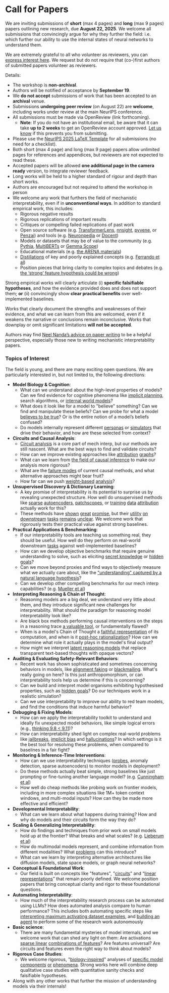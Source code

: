 # Call for Papers
We are inviting submissions of **short** (max 4 pages) and **long** (max 9 pages) papers outlining new research, due **August 22, 2025**. We welcome all submissions that convincingly argue for why they further the field: i.e. which further our ability to use the internal states of neural networks to understand them. 

We are extremely grateful to all who volunteer as reviewers, you can [express interest here](https://www.google.com/url?q=https://docs.google.com/forms/d/e/1FAIpQLSdiw1SJllzoTz_nqzDTzTOGb9DV3W_truQyh-WvYj_QGIi7Mg/viewform?usp%3Ddialog&sa=D&source=editors&ust=1753607352035476&usg=AOvVaw3f25gCRCQGR-vXRJgzm_45). We request but do not require that (co-)first authors of submitted papers volunteer as reviewers. 

Details: 
* The workshop is **non-archival**.
* Authors will be notified of acceptance by **September 19**.
* We **do not accept** submissions of work that has been accepted to an **archival** venue.
* Submissions **undergoing peer review** (on August 22) are **welcome**, including works under review at the main NeurIPS conference.
* All submissions must be made via OpenReview (link forthcoming).
  * **Note**: If you do not have an institutional email, be aware that it can take **up to 2 weeks** to get an OpenReview account approved. [Let us know](mailto:neurips2025@mechinterpworkshop.com) if this prevents you from submitting.
* Please use the [NeurIPS 2025 LaTeX Template](https://www.google.com/url?q=https://media.neurips.cc/Conferences/NeurIPS2025/Styles.zip&sa=D&source=editors&ust=1753607352038605&usg=AOvVaw1hJa7Cl5OSygPjVibeotZe) for all submissions (no need for a checklist).
* Both short (max 4 page) and long (max 9 page) papers allow unlimited pages for references and appendices, but reviewers are not expected to read these.
* Accepted papers will be allowed **one additional page in the camera ready** version, to integrate reviewer feedback.
* Long works will be held to a higher standard of rigour and depth than short works.
* Authors are encouraged but not required to attend the workshop in person
* We welcome any work that furthers the field of mechanistic interpretability, even if in **unconventional ways**. In addition to standard empirical work, this includes:
  * Rigorous negative results
  * Rigorous replications of important results
  * Critiques or compelling failed replications of past work
  * Open source software (e.g. [TransformerLens](https://www.google.com/url?q=https://github.com/neelnanda-io/TransformerLens&sa=D&source=editors&ust=1753607352041218&usg=AOvVaw0Fgc2MpG99rC14YChBDeVh), [nnsight](https://www.google.com/url?q=https://github.com/ndif-team/nnsight&sa=D&source=editors&ust=1753607352041513&usg=AOvVaw06YWAc6-xdnCch085T5VnQ), [pyvene](https://www.google.com/url?q=https://github.com/stanfordnlp/pyvene/tree/main/pyvene/models/mlp&sa=D&source=editors&ust=1753607352041775&usg=AOvVaw1lbnSlAKIDjCb8bX5YEmjO), or [Penzai](https://www.google.com/url?q=https://github.com/google-deepmind/penzai&sa=D&source=editors&ust=1753607352042064&usg=AOvVaw2RvV_Mo154Hy4eoJxptr2S)) and tools (e.g. [Neuronpedia](https://www.google.com/url?q=http://neuronpedia.org&sa=D&source=editors&ust=1753607352042316&usg=AOvVaw1xBk2J1mvcI63lRrGDM95p) or [Docent](https://www.google.com/url?q=https://transluce.org/introducing-docent&sa=D&source=editors&ust=1753607352042546&usg=AOvVaw1ilcFTarp3Y1VT5Wx5nhkc))
  * Models or datasets that may be of value to the community (e.g. [Pythia](https://www.google.com/url?q=https://arxiv.org/abs/2304.01373&sa=D&source=editors&ust=1753607352042930&usg=AOvVaw10-yX8h6iaHzTUPRBvQ6XB), [MultiBERTs](https://www.google.com/url?q=https://arxiv.org/abs/2106.16163&sa=D&source=editors&ust=1753607352043143&usg=AOvVaw29sDBVsDxw-09lXeWKyTwX) or [Gemma Scope](https://www.google.com/url?q=https://arxiv.org/abs/2408.05147&sa=D&source=editors&ust=1753607352043361&usg=AOvVaw0CVRs0f6FV-YyrS6vMu7jm))
  * Educational materials (e.g. [the ARENA materials](https://www.google.com/url?q=https://arena3-chapter1-transformer-interp.streamlit.app/&sa=D&source=editors&ust=1753607352043756&usg=AOvVaw3FaNQqSdeomkfl6o7_iPZm))
  * [Distillations](https://www.google.com/url?q=https://distill.pub/2017/research-debt/&sa=D&source=editors&ust=1753607352044144&usg=AOvVaw3yvNWJozuwWgFZnF7P9GId) of key and poorly explained concepts (e.g. [Ferrando et al](https://www.google.com/url?q=https://arxiv.org/abs/2405.00208&sa=D&source=editors&ust=1753607352044570&usg=AOvVaw3_mmyqySZljPAKxCtJp6FH))
  * Position pieces that bring clarity to complex topics and debates (e.g. [the ‘strong’ feature hypothesis could be wrong](https://www.google.com/url?q=https://www.alignmentforum.org/posts/tojtPCCRpKLSHBdpn/the-strong-feature-hypothesis-could-be-wrong&sa=D&source=editors&ust=1753607352045308&usg=AOvVaw0JYqO9eSN-owjYqLrHjtVe))

Strong empirical works will clearly articulate (i) **specific falsifiable hypotheses**, and how the evidence provided does and does not support them; **or** (ii) convincingly show **clear practical benefits** over well-implemented baselines. 

Works that clearly document the strengths and weaknesses of their evidence, and what we can learn from this are welcomed, even if it weakens the narrative or conclusions remain inconclusive. Works that downplay or omit significant limitations **will not be accepted**. 

Authors may find [Neel Nanda’s advice on paper writing](https://www.google.com/url?q=https://www.alignmentforum.org/posts/eJGptPbbFPZGLpjsp/highly-opinionated-advice-on-how-to-write-ml-papers&sa=D&source=editors&ust=1753607352047874&usg=AOvVaw2G5Cx54IS92HXmTBzO-SDF) to be a helpful perspective, especially those new to writing mechanistic interpretability papers. 
### Topics of Interest
The field is young, and there are many exciting open questions. We are particularly interested in, but not limited to, the following directions: 
* **Model Biology & Cognition**:
  * What can we understand about the high-level properties of models? Can we find evidence for cognitive phenomena like [implicit planning](https://www.google.com/url?q=https://transformer-circuits.pub/2025/attribution-graphs/biology.html%23dives-poems&sa=D&source=editors&ust=1753607352049951&usg=AOvVaw0QVhKpCiLdvJqNKWoZyZ0T), search algorithms, or [internal world models](https://www.google.com/url?q=https://arxiv.org/abs/2210.13382&sa=D&source=editors&ust=1753607352050496&usg=AOvVaw33Oz2BgU378eQwn8A_tSvu)?
  * What does it look like for a model to "believe" something? Can we find and manipulate these beliefs? Can we probe for what a model [believes to be true](https://www.google.com/url?q=https://arxiv.org/abs/2310.06824&sa=D&source=editors&ust=1753607352051234&usg=AOvVaw2XK9IQwLEka5AfllcHJWYv)? Or is the entire notion of a model’s beliefs confused?
  * Do models internally represent different [personas](https://www.google.com/url?q=https://arxiv.org/abs/2406.12094&sa=D&source=editors&ust=1753607352051868&usg=AOvVaw0coKgPyIUJ4LhKNDS8MzL1) or [simulators](https://www.google.com/url?q=https://www.nature.com/articles/s41586-023-06647-8&sa=D&source=editors&ust=1753607352052173&usg=AOvVaw3r4pImIOveqAiCEMfoYFD1) that drive their behavior, and how are these selected from context?
* **Circuits and Causal Analysis**:
  * [Circuit analysis](https://www.google.com/url?q=https://distill.pub/2020/circuits/zoom-in/&sa=D&source=editors&ust=1753607352052796&usg=AOvVaw3zIeBNafUvzbRUF963pW9k) is a core part of mech interp, but our methods are still nascent. What are the best ways to find and validate circuits?
  * How can we improve existing approaches like [attribution](https://www.google.com/url?q=https://arxiv.org/abs/2406.11944&sa=D&source=editors&ust=1753607352053577&usg=AOvVaw37RVGVpN3uFYd6a6q1LrJz) [graphs](https://www.google.com/url?q=https://transformer-circuits.pub/2025/attribution-graphs/methods.html&sa=D&source=editors&ust=1753607352053849&usg=AOvVaw3FsbyA4Yel7pXqJhBwt3BA)?
  * What can we learn from [the field of causal inference](https://www.google.com/url?q=https://arxiv.org/abs/2407.04690&sa=D&source=editors&ust=1753607352054321&usg=AOvVaw1CKD6TGA5NC2qjEArMrQbC) to make our analysis more rigorous?
  * What are the [failure modes](https://www.google.com/url?q=https://arxiv.org/abs/2307.15771&sa=D&source=editors&ust=1753607352054822&usg=AOvVaw209g-k1sgD3nRiQwImJ6Ko) of current causal methods, and what alternative approaches might bear fruit?
  * How far can we push [weight-based](https://www.google.com/url?q=https://arxiv.org/abs/2301.05217&sa=D&source=editors&ust=1753607352055450&usg=AOvVaw1Crs5p_nZtfh5HvwoEui3f) [analysis](https://www.google.com/url?q=https://arxiv.org/abs/2410.08417&sa=D&source=editors&ust=1753607352055717&usg=AOvVaw1htmUDPNqArIFcN6u7dpBf)?
* **Unsupervised Discovery & Dictionary Learning**:
  * A key promise of interpretability is its potential to surprise us by revealing unexpected structure. How well do unsupervised methods like [sparse](https://www.google.com/url?q=https://arxiv.org/abs/2103.15949&sa=D&source=editors&ust=1753607352056797&usg=AOvVaw1Egx0bKQi_VPXg7ue73dEB) [autoencoders](https://www.google.com/url?q=https://transformer-circuits.pub/2023/monosemantic-features&sa=D&source=editors&ust=1753607352057131&usg=AOvVaw3AudjxtlZmJQqlt909uihp), [patch](https://www.google.com/url?q=https://arxiv.org/abs/2401.06102&sa=D&source=editors&ust=1753607352057386&usg=AOvVaw2NkD_n5ALhcKtmNKUK52hJ)[scopes](https://www.google.com/url?q=https://arxiv.org/abs/2403.10949v2&sa=D&source=editors&ust=1753607352057580&usg=AOvVaw3R-geNFPW-RiPD4E5p2Hyn), or [training](https://www.google.com/url?q=https://proceedings.mlr.press/v70/koh17a?ref%3Dhttps://githubhelp.com&sa=D&source=editors&ust=1753607352057820&usg=AOvVaw3JQJ6p0t1JOwNrFE4a-c7x) [data](https://www.google.com/url?q=https://arxiv.org/abs/2308.03296&sa=D&source=editors&ust=1753607352058044&usg=AOvVaw2R8wc5mPH49LjQ1z8ibQjU) [attribution](https://www.google.com/url?q=https://arxiv.org/abs/2205.11482&sa=D&source=editors&ust=1753607352058273&usg=AOvVaw2SdK-RU6bFjSgL5A5I5J8A) actually work for this?
  * These methods have [shown](https://www.google.com/url?q=https://transformer-circuits.pub/2024/scaling-monosemanticity/index.html&sa=D&source=editors&ust=1753607352058655&usg=AOvVaw1GphvbDUHy2o5kaAqtzgQz) [great](https://www.google.com/url?q=https://transformer-circuits.pub/2025/attribution-graphs/biology.html&sa=D&source=editors&ust=1753607352058893&usg=AOvVaw1NGTA00yaQb8nMI3ftyfqJ) [promise](https://www.google.com/url?q=https://arxiv.org/abs/2503.10965&sa=D&source=editors&ust=1753607352059094&usg=AOvVaw2aCYfq4DSTRyqx88NzsXvp), but their [utility](https://www.google.com/url?q=https://arxiv.org/abs/2502.16681&sa=D&source=editors&ust=1753607352059327&usg=AOvVaw1BwiQkwt4qnmWHWvKqkvGZ) [on](https://www.google.com/url?q=https://www.tilderesearch.com/blog/sieve&sa=D&source=editors&ust=1753607352059529&usg=AOvVaw35jKbO50Wo88jwFwzqKVC9) [downstream](https://www.google.com/url?q=https://arxiv.org/abs/2501.17148&sa=D&source=editors&ust=1753607352059753&usg=AOvVaw3LbUSdrduQxjKsdjEBM3EH) [tasks](https://www.google.com/url?q=https://transformer-circuits.pub/2024/features-as-classifiers/index.html&sa=D&source=editors&ust=1753607352060145&usg=AOvVaw2zWcNAb9SQrZMGID2GsqLf) [remains](https://www.google.com/url?q=https://arxiv.org/abs/2502.04382&sa=D&source=editors&ust=1753607352060359&usg=AOvVaw1WkXwVUiAKcAr-JkaLDRNo) [unclear](https://www.google.com/url?q=https://www.alignmentforum.org/posts/4uXCAJNuPKtKBsi28/negative-results-for-saes-on-downstream-tasks&sa=D&source=editors&ust=1753607352060626&usg=AOvVaw31uoAvRi7XaaYeCZu__K0q). We welcome work that rigorously tests their practical value against strong baselines.
* **Practical Applications & Benchmarking**:
  * If our interpretability tools are teaching us something real, they should be useful. How well do they perform on real-world downstream [tasks](https://www.google.com/url?q=https://www.lesswrong.com/posts/wGRnzCFcowRCrpX4Y/downstream-applications-as-validation-of-interpretability&sa=D&source=editors&ust=1753607352061549&usg=AOvVaw1Jc8QixUfV5USV3lVSPvV5) against well-implemented baselines?
  * How can we develop objective benchmarks that require genuine understanding to solve, such as eliciting [secret knowledge](https://www.google.com/url?q=https://arxiv.org/abs/2505.14352&sa=D&source=editors&ust=1753607352062046&usg=AOvVaw0t4-9O-RZhQa6SeY_uGirO) or [hidden goals](https://www.google.com/url?q=https://arxiv.org/abs/2503.10965&sa=D&source=editors&ust=1753607352062272&usg=AOvVaw1ViH9i_rW_RTmpvqVs-XV8)?
  * Can we move beyond proxies and find ways to objectively measure what we actually care about, like the ["understanding" captured by a natural language hypothesis](https://www.google.com/url?q=https://arxiv.org/abs/2502.04382&sa=D&source=editors&ust=1753607352062771&usg=AOvVaw0S2FEWA94lvBbTy0kjQeoK)?
  * Can we develop other compelling benchmarks for our mech interp capabilities? (e.g. [Mueller et al](https://www.google.com/url?q=https://arxiv.org/abs/2504.13151&sa=D&source=editors&ust=1753607352063171&usg=AOvVaw0bxuNvVHLeecNn87fndY_S))
* **Interpreting Reasoning & Chain of Thought**:
  * Reasoning models are a big deal, we understand very little about them, and they introduce significant new challenges for interpretability. What should the paradigm for reasoning model interpretability look like?
  * Are black box methods performing causal interventions on the steps in a reasoning trace [a valuable tool](https://www.google.com/url?q=https://arxiv.org/abs/2506.19143&sa=D&source=editors&ust=1753607352064234&usg=AOvVaw03UjQWChjH11lNeZ2XljTy), or fundamentally flawed?
  * When is a model's Chain of Thought a [faithful representation](https://www.google.com/url?q=https://arxiv.org/abs/2305.04388&sa=D&source=editors&ust=1753607352064684&usg=AOvVaw1SycdMzIYwGQ-slIi6qJAb) of its computation, and when is it [post-hoc rationalization](https://www.google.com/url?q=https://arxiv.org/abs/2503.08679&sa=D&source=editors&ust=1753607352065048&usg=AOvVaw1peHwNOjqZiZ0bse3Qakex)? How can we determine what role it actually plays in the model's final output?
  * How might we interpret [latent reasoning models](https://www.google.com/url?q=https://arxiv.org/abs/2412.06769&sa=D&source=editors&ust=1753607352065545&usg=AOvVaw1LQboLAZFjlhrAkJ6jWuID) that replace transparent text-based thoughts with opaque vectors?
* **Auditing & Evaluating Safety-Relevant Behaviors**:
  * Recent work has shown sophisticated and sometimes concerning behaviors in models, like [alignment faking](https://www.google.com/url?q=https://arxiv.org/abs/2412.14093&sa=D&source=editors&ust=1753607352066364&usg=AOvVaw0x2FbDIXXz_4EWEnWXLNSm) or [blackmailing](https://www.google.com/url?q=https://www.anthropic.com/research/agentic-misalignment&sa=D&source=editors&ust=1753607352066657&usg=AOvVaw2bRkxhOZvlbbK9WTqRoAiC). What's really going on here? Is this just anthropomorphism, or can interpretability tools help us determine if this is concerning?
  * Can we build and interpret model organisms exhibiting hypothesised properties, such as [hidden goals](https://www.google.com/url?q=https://arxiv.org/abs/2503.10965&sa=D&source=editors&ust=1753607352067324&usg=AOvVaw2gFNzJyCQGcqZC0b60GhRr)? Do our techniques work in a realistic simulation?
  * Can we use interpretability to improve our ability to red team models, and find the conditions that induce harmful behavior?
* **Debugging & Fixing Models**:
  * How can we apply the interpretability toolkit to understand and ideally fix unexpected model behaviors, like simple logical errors (e.g., [thinking 9.8 < 9.11](https://www.google.com/url?q=https://transluce.org/observability-interface&sa=D&source=editors&ust=1753607352068392&usg=AOvVaw2a1Ls9k9GpiErivkBPXIES))?
  * How can interpretability shed light on complex real-world problems like [jailbreaks](https://www.google.com/url?q=https://transformer-circuits.pub/2025/attribution-graphs/biology.html%23dives-jailbreak&sa=D&source=editors&ust=1753607352069025&usg=AOvVaw12rZOpSNeGe4Gis7wrloM2), [implicit bias](https://www.google.com/url?q=https://arxiv.org/abs/2506.10922&sa=D&source=editors&ust=1753607352069364&usg=AOvVaw2jQRodB5zAy-pOnG2IcdPS) and [hallucinations](https://www.google.com/url?q=https://arxiv.org/abs/2411.14257&sa=D&source=editors&ust=1753607352069671&usg=AOvVaw0JAfJb7SSOh-UofoH3U8C2)? In which settings is it the best tool for resolving these problems, when compared to baselines in a fair fight?
* **Monitoring & Inference-Time Interventions**:
  * How can we use interpretability techniques ([probes](https://www.google.com/url?q=https://arxiv.org/abs/2102.12452&sa=D&source=editors&ust=1753607352070674&usg=AOvVaw3U8-pGfj9nPGg49Kv7pBIm), anomaly detection, sparse autoencoders) to monitor models in deployment?
  * Do these methods actually beat simple, strong baselines like just prompting or fine-tuning another language model? (e.g. [Cunningham et al](https://www.google.com/url?q=https://alignment.anthropic.com/2025/cheap-monitors/&sa=D&source=editors&ust=1753607352071572&usg=AOvVaw0LzIhD7WawEB7n4TMgwvbE))
  * How well do cheap methods like probing work on frontier models, including in more complex situations like 1M+ token context windows, and multi-modal inputs? How can they be made more effective and efficient?
* **Developmental Interpretability**:
  * What can we learn about what happens during training? How and why do models and their circuits form the way they do?
* **Scaling & Generalizing Interpretability**:
  * How do findings and techniques from prior work on small models hold up at the frontier? What breaks and what scales? (e.g. [Lieberum et al](https://www.google.com/url?q=https://arxiv.org/abs/2307.09458&sa=D&source=editors&ust=1753607352073191&usg=AOvVaw3mr1QLZwYU0DPQPiyTM8yx))
  * How do multimodal models represent, and combine information from different modalities? What [problems](https://www.google.com/url?q=https://openreview.net/pdf?id%3DVUhRdZp8ke&sa=D&source=editors&ust=1753607352073662&usg=AOvVaw3xZ63Bg-16v3odsSnFz5KU) can this introduce?
  * What can we learn by interpreting alternative architectures like diffusion models, state space models, or graph neural networks?
* **Conceptual & Foundational Work**:
  * Our field is built on concepts like "features", "[circuits](https://www.google.com/url?q=https://distill.pub/2020/circuits/zoom-in/&sa=D&source=editors&ust=1753607352074493&usg=AOvVaw3aTXFOuXRByats7G-MHHCl)" and “[linear representations](https://www.google.com/url?q=https://transformer-circuits.pub/2024/july-update/index.html%23linear-representations&sa=D&source=editors&ust=1753607352074882&usg=AOvVaw1ES1oR7Zpb7XLkzhkWuy8f)” that remain poorly defined. We welcome position papers that bring conceptual clarity and rigor to these foundational questions.
* **Automating Interpretability**:
  * How much of the interpretability research process can be automated using LLMs? How does automated analysis compare to human performance? This includes both automating specific steps like [interpreting maximum activating dataset examples](https://www.google.com/url?q=https://openaipublic.blob.core.windows.net/neuron-explainer/paper/index.html&sa=D&source=editors&ust=1753607352076458&usg=AOvVaw26zpPkKPOkv7edxGhC1kdS), and [building an agent](https://www.google.com/url?q=https://arxiv.org/abs/2404.14394&sa=D&source=editors&ust=1753607352076805&usg=AOvVaw2Uibs3D0twfmCNEIlI42G7) to perform some of the research work autonomously
* **Basic science**:
  * There are many fundamental mysteries of model internals, and we welcome work that can shed any light on them: Are activations [sparse linear](https://www.google.com/url?q=https://arxiv.org/abs/1601.03764&sa=D&source=editors&ust=1753607352077871&usg=AOvVaw2fwOwMLvjRKwmNqYihODix) [combinations of features](https://www.google.com/url?q=https://transformer-circuits.pub/2022/toy_model/index.html&sa=D&source=editors&ust=1753607352078243&usg=AOvVaw1NwSnQXq-4Gvjma4vgPLzT)? Are features universal? Are circuits and features even the right way to think about models?
* **Rigorous Case Studies**:
  * We welcome rigorous, "[biology-inspired](https://www.google.com/url?q=https://distill.pub/2020/circuits/curve-circuits/&sa=D&source=editors&ust=1753607352079189&usg=AOvVaw1GbprS6G-rUWLxQ8ikQsOL)" analyses of [specific model](https://www.google.com/url?q=https://arxiv.org/abs/2310.04625&sa=D&source=editors&ust=1753607352079519&usg=AOvVaw207nzT_KKuDZu5sKaLyzXH) [components](https://www.google.com/url?q=https://transformer-circuits.pub/2024/scaling-monosemanticity/index.html&sa=D&source=editors&ust=1753607352079843&usg=AOvVaw1L6U_E56lC2EMI3eKKtanL) [or](https://www.google.com/url?q=https://arxiv.org/abs/2305.01610&sa=D&source=editors&ust=1753607352080092&usg=AOvVaw3g4MCFq81KkmGv6eAIO1CV) [phenomena](https://www.google.com/url?q=https://arxiv.org/abs/2306.09346&sa=D&source=editors&ust=1753607352080305&usg=AOvVaw0DquwtUALE6GXAGCEstLOi). Strong works here will combine deep qualitative case studies with quantitative sanity checks and falsifiable hypotheses.
* Along with any other works that further the mission of understanding models via their internals!